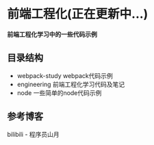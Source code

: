 # 前端工程化(正在更新中...)
  **前端工程化学习中的一些代码示例**

## 目录结构
  + webpack-study webpack代码示例
  + engineering	  前端工程化学习代码及笔记 
  + node 一些简单的node代码示例

## 参考博客                  

bilibili - 程序员山月



